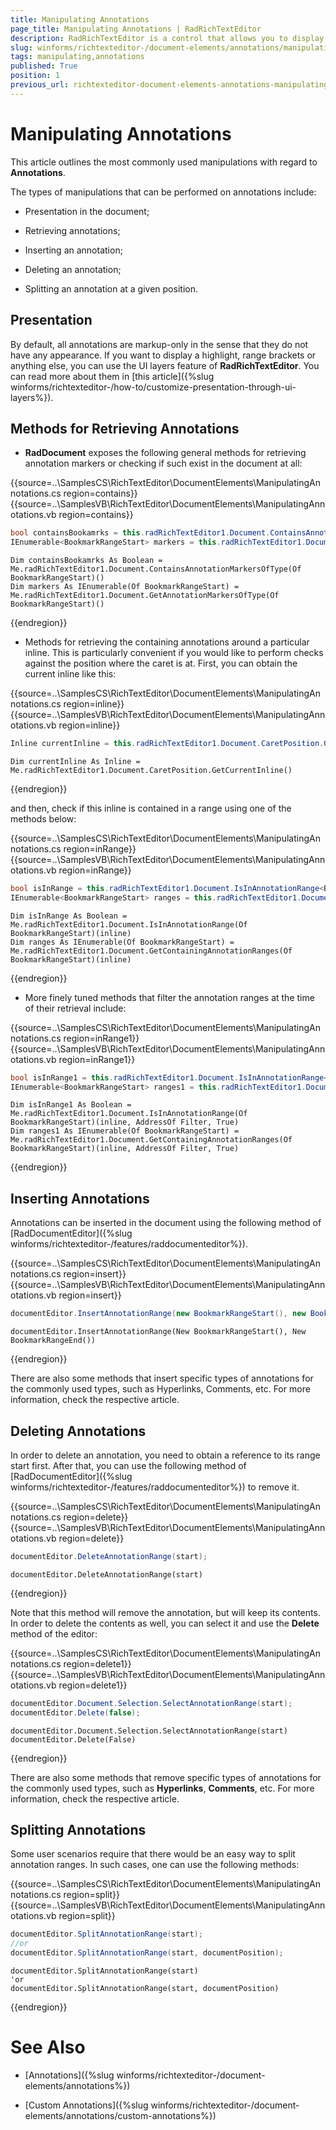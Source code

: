 ```yaml
---
title: Manipulating Annotations
page_title: Manipulating Annotations | RadRichTextEditor
description: RadRichTextEditor is a control that allows you to display and edit rich text content including sections, paragraphs, spans, italic text, bold text, inline images, tables etc.
slug: winforms/richtexteditor-/document-elements/annotations/manipulating-annotations
tags: manipulating,annotations
published: True
position: 1
previous_url: richtexteditor-document-elements-annotations-manipulating-annotations
---
```


# Manipulating Annotations

This article outlines the most commonly used manipulations with regard to **Annotations**.

The types of manipulations that can be performed on annotations include:

* Presentation in the document;

* Retrieving annotations;

* Inserting an annotation;

* Deleting an annotation;

* Splitting an annotation at a given position.

## Presentation

By default, all annotations are markup-only in the sense that they do not have any appearance. If you want to display a highlight, range brackets or anything else, you can use the UI layers feature of **RadRichTextEditor**. You can read more about them in [this article]({%slug winforms/richtexteditor-/how-to/customize-presentation-through-ui-layers%}).        

## Methods for Retrieving Annotations

* **RadDocument** exposes the following general methods for retrieving annotation markers or checking if such exist in the document at all:

{{source=..\SamplesCS\RichTextEditor\DocumentElements\ManipulatingAnnotations.cs region=contains}} 
{{source=..\SamplesVB\RichTextEditor\DocumentElements\ManipulatingAnnotations.vb region=contains}} 

````C#
bool containsBookamrks = this.radRichTextEditor1.Document.ContainsAnnotationMarkersOfType<BookmarkRangeStart>();
IEnumerable<BookmarkRangeStart> markers = this.radRichTextEditor1.Document.GetAnnotationMarkersOfType<BookmarkRangeStart>();

````
````VB.NET
Dim containsBookamrks As Boolean = Me.radRichTextEditor1.Document.ContainsAnnotationMarkersOfType(Of BookmarkRangeStart)()
Dim markers As IEnumerable(Of BookmarkRangeStart) = Me.radRichTextEditor1.Document.GetAnnotationMarkersOfType(Of BookmarkRangeStart)()

````

{{endregion}} 

* Methods for retrieving the containing annotations around a particular inline. This is particularly convenient if you would like to perform checks against the position where the caret is at. First, you can obtain the current inline like this:

{{source=..\SamplesCS\RichTextEditor\DocumentElements\ManipulatingAnnotations.cs region=inline}} 
{{source=..\SamplesVB\RichTextEditor\DocumentElements\ManipulatingAnnotations.vb region=inline}} 

````C#
Inline currentInline = this.radRichTextEditor1.Document.CaretPosition.GetCurrentInline();

````
````VB.NET
Dim currentInline As Inline = Me.radRichTextEditor1.Document.CaretPosition.GetCurrentInline()

````

{{endregion}} 

and then, check if this inline is contained in a range using one of the methods below: 

{{source=..\SamplesCS\RichTextEditor\DocumentElements\ManipulatingAnnotations.cs region=inRange}} 
{{source=..\SamplesVB\RichTextEditor\DocumentElements\ManipulatingAnnotations.vb region=inRange}} 

````C#
bool isInRange = this.radRichTextEditor1.Document.IsInAnnotationRange<BookmarkRangeStart>(inline);
IEnumerable<BookmarkRangeStart> ranges = this.radRichTextEditor1.Document.GetContainingAnnotationRanges<BookmarkRangeStart>(inline);

````
````VB.NET
Dim isInRange As Boolean = Me.radRichTextEditor1.Document.IsInAnnotationRange(Of BookmarkRangeStart)(inline)
Dim ranges As IEnumerable(Of BookmarkRangeStart) = Me.radRichTextEditor1.Document.GetContainingAnnotationRanges(Of BookmarkRangeStart)(inline)

````
{{endregion}} 

* More finely tuned methods that filter the annotation ranges at the time of their retrieval include: 

{{source=..\SamplesCS\RichTextEditor\DocumentElements\ManipulatingAnnotations.cs region=inRange1}} 
{{source=..\SamplesVB\RichTextEditor\DocumentElements\ManipulatingAnnotations.vb region=inRange1}} 

````C#
bool isInRange1 = this.radRichTextEditor1.Document.IsInAnnotationRange<BookmarkRangeStart>(inline, Filter, true);
IEnumerable<BookmarkRangeStart> ranges1 = this.radRichTextEditor1.Document.GetContainingAnnotationRanges<BookmarkRangeStart>(inline, Filter, true);

````
````VB.NET
Dim isInRange1 As Boolean = Me.radRichTextEditor1.Document.IsInAnnotationRange(Of BookmarkRangeStart)(inline, AddressOf Filter, True)
Dim ranges1 As IEnumerable(Of BookmarkRangeStart) = Me.radRichTextEditor1.Document.GetContainingAnnotationRanges(Of BookmarkRangeStart)(inline, AddressOf Filter, True)

````

{{endregion}} 


## Inserting Annotations

Annotations can be inserted in the document using the following method of [RadDocumentEditor]({%slug winforms/richtexteditor-/features/raddocumenteditor%}).
 
{{source=..\SamplesCS\RichTextEditor\DocumentElements\ManipulatingAnnotations.cs region=insert}} 
{{source=..\SamplesVB\RichTextEditor\DocumentElements\ManipulatingAnnotations.vb region=insert}} 

````C#
documentEditor.InsertAnnotationRange(new BookmarkRangeStart(), new BookmarkRangeEnd());

````
````VB.NET
documentEditor.InsertAnnotationRange(New BookmarkRangeStart(), New BookmarkRangeEnd())

````

{{endregion}} 

There are also some methods that insert specific types of annotations for the commonly used types, such as Hyperlinks, Comments, etc. For more information, check the respective article.

## Deleting Annotations

In order to delete an annotation, you need to obtain a reference to its range start first. After that, you can use the following method of [RadDocumentEditor]({%slug winforms/richtexteditor-/features/raddocumenteditor%}) to remove it.

{{source=..\SamplesCS\RichTextEditor\DocumentElements\ManipulatingAnnotations.cs region=delete}} 
{{source=..\SamplesVB\RichTextEditor\DocumentElements\ManipulatingAnnotations.vb region=delete}} 

````C#
documentEditor.DeleteAnnotationRange(start);

````
````VB.NET
documentEditor.DeleteAnnotationRange(start)

````

{{endregion}} 

Note that this method will remove the annotation, but will keep its contents. In order to delete the contents as well, you can select it and use the **Delete** method of the editor:

{{source=..\SamplesCS\RichTextEditor\DocumentElements\ManipulatingAnnotations.cs region=delete1}} 
{{source=..\SamplesVB\RichTextEditor\DocumentElements\ManipulatingAnnotations.vb region=delete1}} 

````C#
documentEditor.Document.Selection.SelectAnnotationRange(start);
documentEditor.Delete(false);

````
````VB.NET
documentEditor.Document.Selection.SelectAnnotationRange(start)
documentEditor.Delete(False)

````

{{endregion}} 

There are also some methods that remove specific types of annotations for the commonly used types, such as **Hyperlinks**, **Comments**, etc. For more information, check the respective article.

## Splitting Annotations

Some user scenarios require that there would be an easy way to split annotation ranges. In such cases, one can use the following methods:

{{source=..\SamplesCS\RichTextEditor\DocumentElements\ManipulatingAnnotations.cs region=split}} 
{{source=..\SamplesVB\RichTextEditor\DocumentElements\ManipulatingAnnotations.vb region=split}} 

````C#
documentEditor.SplitAnnotationRange(start);
//or
documentEditor.SplitAnnotationRange(start, documentPosition);

````
````VB.NET
documentEditor.SplitAnnotationRange(start)
'or
documentEditor.SplitAnnotationRange(start, documentPosition)

````

{{endregion}} 

# See Also

 * [Annotations]({%slug winforms/richtexteditor-/document-elements/annotations%})

 * [Custom Annotations]({%slug winforms/richtexteditor-/document-elements/annotations/custom-annotations%})
